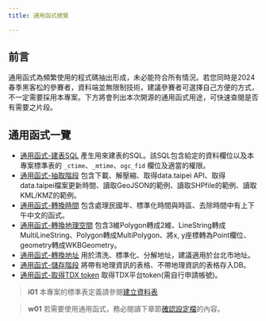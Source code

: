 ```yaml
---
title: 通用函式總覽

---
```


## 前言
通用函式為頻繁使用的程式碼抽出形成，未必能符合所有情況。若您同時是2024春季黑客松的參賽者，資料端並無限制技術，建議參賽者可選擇自己方便的方式，不一定需要採用本專案。下方將會列出本次開源的通用函式用途，可快速查閱是否有需要之片段。

## 通用函式一覽
* [通用函式-建表SQL](/data-end/utils-generate_sql)
產生用來建表的SQL。該SQL包含給定的資料欄位以及本專案標準表的 `_ctime`、`_mtime`、`ogc_fid` 欄位及適當的權限。
* [通用函式-抽取階段](/data-end/utils-extract)
包含下載、解壓縮、取得data.taipei API、取得data.taipei檔案更新時間、讀取GeoJSON的範例、讀取SHPfile的範例、讀取KML/KMZ的範例。
* [通用函式-轉換時間](/data-end/utils-transform-time)
包含處理民國年、標準化時間與時區、去除時間中有上下午中文的函式。
* [通用函式-轉換地理空間](/data-end/utils-transform-geometry)
包含3維Polygon轉成2維、LineString轉成MultiLineString、Polygon轉成MultiPolygon、將x, y座標轉為Point欄位、geometry轉成WKBGeometry。
* [通用函式-轉換地址](/data-end/utils-transform-address)
用於清洗、標準化、分解地址，建議適用於台北市地址。
* [通用函式-儲存階段](/data-end/utils-load)
將帶有地理資訊的表格、不帶地理資訊的表格存入DB。
* [通用函式-取得TDX token](/data-end/utils-tdx)
取得TDX平台token(需自行申請帳號)。

> **i01**
> 本專案的標準表定義請參閱[建立資料表](/data-end/dag-table)

> **w01**
> 若需要使用通用函式，務必閱讀下章節[確認設定檔](/data-end/dag-config)的內容。
